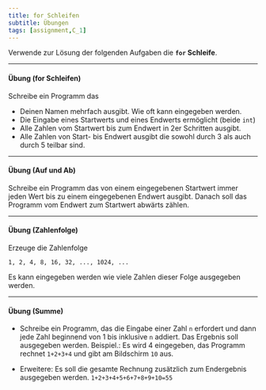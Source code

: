 ```yaml
---
title: for Schleifen
subtitle: Übungen
tags: [assignment,C_1]
---
```



Verwende zur Lösung der folgenden Aufgaben die **`for` Schleife**.



---

#### Übung (for Schleifen)

Schreibe ein Programm das 

- Deinen Namen mehrfach ausgibt. Wie oft kann eingegeben werden.
- Die Eingabe eines Startwerts und eines Endwerts ermöglicht (beide `int`)
- Alle Zahlen vom Startwert bis zum Endwert in 2er Schritten ausgibt.
- Alle Zahlen von Start- bis Endwert ausgibt die sowohl durch 3 als auch durch 5 teilbar sind.



---

#### Übung (Auf und Ab)

Schreibe ein Programm das von einem eingegebenen Startwert immer jeden Wert bis zu einem eingegebenen Endwert ausgibt. Danach soll das Programm vom Endwert zum Startwert abwärts zählen.



---

#### Übung (Zahlenfolge)

Erzeuge die Zahlenfolge

`1, 2, 4, 8, 16, 32, ..., 1024, ...`

Es kann eingegeben werden wie viele Zahlen dieser Folge ausgegeben werden.



---

#### Übung (Summe)

- Schreibe ein Programm, das die Eingabe einer Zahl `n` erfordert und dann jede Zahl beginnend von 1 bis inklusive `n` addiert. 
  Das Ergebnis soll ausgegeben werden.
  Beispiel.: Es wird 4 eingegeben, das Programm rechnet `1+2+3+4` und gibt am Bildschirm `10` aus.

- Erweitere: Es soll die gesamte Rechnung zusätzlich zum Endergebnis ausgegeben werden.
   `1+2+3+4+5+6+7+8+9+10=55​`


